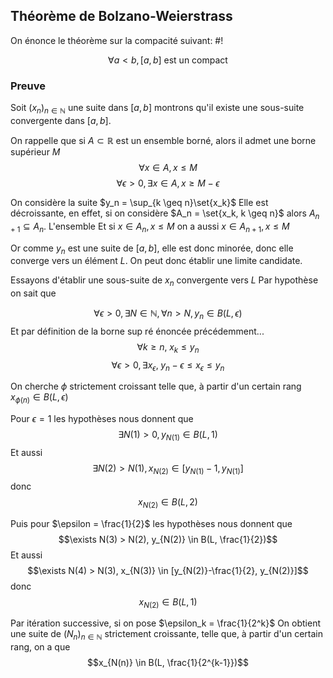 ## Théorème de Bolzano-Weierstrass
On énonce le théorème sur la compacité suivant: #!

$$\forall a < b, [a,b] \text{ est un compact}$$

### Preuve
Soit $(x_n)_{n \in \mathbb N}$ une suite dans $[a,b]$ montrons qu'il existe une sous-suite convergente dans $[a,b]$.

On rappelle que si $A \subset \mathbb R$ est un ensemble borné, alors il admet une borne supérieur $M$
$$\forall x \in A, x \leq M$$
$$\forall \epsilon > 0, \exists x  \in A, x \geq M-\epsilon$$

On considère la suite $y_n = \sup_{k \geq n}\set{x_k}$
Elle est décroissante, en effet, si on considère $A_n = \set{x_k, k \geq n}$ alors $A_{n+1} \subseteq A_n$. L'ensemble Et si $x \in A_n, x \leq M$ on a aussi $x \in A_{n+1}, x \leq M$

Or comme $y_n$ est une suite de $[a,b]$, elle est donc minorée, donc elle converge vers un élément $L$. On peut donc établir une limite candidate.

Essayons d'établir une sous-suite de $x_n$ convergente vers $L$
Par hypothèse on sait que

$$\forall \epsilon > 0, \exists N \in \mathbb N, \forall n > N, y_n \in B(L, \epsilon)$$
Et par définition de la borne sup ré énoncée précédemment... 
$$\forall k \geq n, \; x_k \leq y_n$$
$$\forall \epsilon > 0, \exists x_\epsilon, \; y_n-\epsilon \leq x_\epsilon \leq y_n$$

On cherche $\phi$ strictement croissant telle que, à partir d'un certain rang $x_{\phi(n)} \in B(L, \epsilon)$

Pour $\epsilon = 1$ les hypothèses nous donnent que
$$\exists N(1) > 0, y_{N(1)} \in B(L, 1)$$
Et aussi $$\exists N(2) > N(1), x_{N(2)} \in [y_{N(1)}-1, y_{N(1)}]$$ donc $$x_{N(2)} \in B(L, 2)$$

Puis pour $\epsilon = \frac{1}{2}$ les hypothèses nous donnent que
$$\exists N(3) > N(2), y_{N(2)} \in B(L, \frac{1}{2})$$
Et aussi $$\exists N(4) > N(3), x_{N(3)} \in [y_{N(2)}-\frac{1}{2}, y_{N(2)}]$$ donc $$x_{N(2)} \in B(L, 1)$$

Par itération successive, si on pose $\epsilon_k = \frac{1}{2^k}$ On obtient une suite de $(N_n)_{n \in \mathbb N}$ strictement croissante, telle que, à partir d'un certain rang, on a que
$$x_{N(n)} \in B(L, \frac{1}{2^{k-1}})$$
$$\tag*{$\blacksquare$}$$
